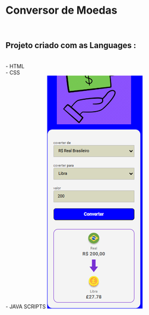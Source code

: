 <h1>Conversor de Moedas</h1>
<br>
<h2> Projeto criado com as Languages :</h2>
<br>
- HTML
<br>
- CSS
<br>
- JAVA SCRIPTS

<img src="https://github.com/Gildo33/Converso-de-Moeda/blob/master/assets/conversor%20de%20moedas.PNG?raw=true">
